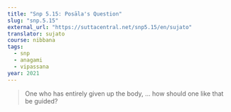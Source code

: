 ```yaml
---
title: "Snp 5.15: Posāla's Question"
slug: "snp.5.15"
external_url: "https://suttacentral.net/snp5.15/en/sujato"
translator: sujato
course: nibbana
tags:
  - snp
  - anagami
  - vipassana
year: 2021
---
```


> One who has entirely given up the body, ...
how should one like that be guided?

